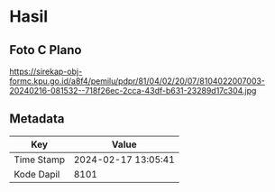 # Hasil

## Foto C Plano

https://sirekap-obj-formc.kpu.go.id/a8f4/pemilu/pdpr/81/04/02/20/07/8104022007003-20240216-081532--718f26ec-2cca-43df-b631-23289d17c304.jpg


## Metadata

| Key        | Value               |
| ---------- | ------------------- |
| Time Stamp | 2024-02-17 13:05:41 |
| Kode Dapil | 8101                |



